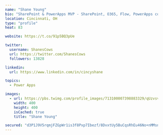 ```yaml
---
name: "Shane Young"
bio: "SharePoint & PowerApps MVP - SharePoint, O365, Flow, PowerApps consulting? @PowerApps911 | Pure Snark? You found it."
location: Cincinnati, OH
type: "profile"
heat: 83

website: https://t.co/91p5BQ3pUe

twitter:
  username: ShanesCows
  url: https://twitter.com/ShanesCows
  followers: 13828

linkedin:
  url: https://www.linkedin.com/in/cincyshane

topics:
  - Power Apps

images:
  - url: https://pbs.twimg.com/profile_images/713100007398883329/qUzvsvQ3_400x400.jpg
    width: 400
    height: 400
    isCached: true
    title: "Shane Young"

secured: "d3P1J9V5rqmjFZGpWr1is3f8Pxp7Ibezf/8DvxtUy5BuCqsRhEu46No+nMMsnaqHTXE3j2a2IR0Dj7PpFcxk/ChmTCsJ7te0wABJCYSnCmKcAqKHu33AdfgaEO994M1S/BfLvrAb/WM2lSJxfZ+0qiYyMKJvoCU+1wr8//kgUodp/qq25aQfcgW0yw+FNzE7zHEGO7CcHGegT7c1We/GuUac34WTGTLZu4OLGUnwsmENbya3BUes6wDqq9sikilDTBTmoUh48iVPg8bfFnsahidnsBo1kdLtee37oQdWRcASRtiPUllU+H8o3/0z5x5GGGiQPFlInvhgRdaQ4qja6R4zoGxRFIZgbt1OZJe51mJAUAGU6zEMxPzuwsgi1aVqQM8/uTsX3Z1vnnO5RvzTQ6fZ98AdMEJNWicKKLg7K0I=;zzgTkM16BC9KGsIVmHB28w=="
---
```


